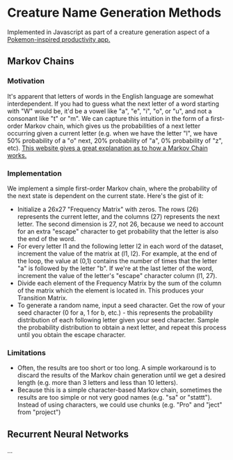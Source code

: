 # Creature Name Generation Methods

Implemented in Javascript as part of a creature generation aspect of a [Pokemon-inspired productivity app.](https://github.com/leungjch/gotta-task-em-all)

## Markov Chains

### Motivation

It's apparent that letters of words in the English language are somewhat interdependent. If you had to guess what the next letter of a word starting with "W" would be, it'd be a vowel like "a", "e", "i", "o", or "u", and not a consonant like "t" or "m". We can capture this intuition in the form of a first-order Markov chain, which gives us the probabilities of a next letter occurring given a current letter (e.g. when we have the letter "l", we have 50% probability of a "o" next, 20% probability of "a", 0% probability of "z", etc). [This website gives a great explanation as to how a Markov Chain works.](https://setosa.io/ev/markov-chains/)

### Implementation

We implement a simple first-order Markov chain, where the probability of the next state is dependent on the current state. Here's the gist of it:

- Initialize a 26x27 "Frequency Matrix" with zeros. The rows (26) represents the current letter, and the columns (27) represents the next letter. The second dimension is 27, not 26, because we need to account for an extra "escape" character to get probability that the letter is also the end of the word. 
- For every letter l1 and the following letter l2 in each word of the dataset, increment the value of the matrix at (l1, l2).  For example, at the end of the loop, the value at (0,1) contains the number of times that the letter "a" is followed by the letter "b". If we're at the last letter of the word, increment the value of the letter's "escape" character column (l1, 27). 
- Divide each element of the Frequency Matrix by the sum of the column of the matrix which the element is located in. This produces your Transition Matrix.
- To generate a random name, input a seed character. Get the row of your seed character (0 for a, 1 for b, etc.) - this represents the probability distribution of each following letter given your seed character. Sample the probability distribution to obtain a next letter, and repeat this process until you obtain the escape character. 

### Limitations

- Often, the results are too short or too long. A simple workaround is to discard the results of the Markov chain generation until we get a desired length (e.g. more than 3 letters and less than 10 letters).
- Because this is a simple character-based Markov chain, sometimes the results are too simple or not very good names (e.g. "sa" or "stattt"). Instead of using characters, we could use chunks (e.g. "Pro" and "ject" from "project")

## Recurrent Neural Networks

...

